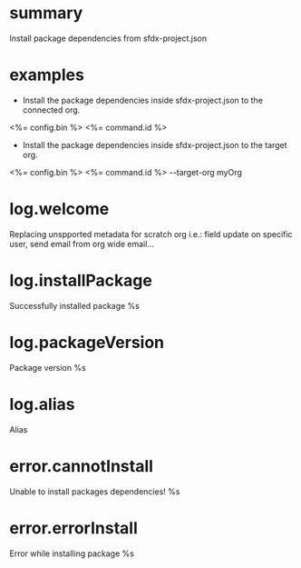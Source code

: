 # summary

Install package dependencies from sfdx-project.json

# examples

- Install the package dependencies inside sfdx-project.json to the connected org.
 
 <%= config.bin %> <%= command.id %>

- Install the package dependencies inside sfdx-project.json to the target org.
 
 <%= config.bin %> <%= command.id %> --target-org myOrg

# log.welcome

Replacing unspported metadata for scratch org i.e.: field update on specific user, send email from org wide email...

# log.installPackage

Successfully installed package %s

# log.packageVersion

Package version %s

# log.alias

Alias 

# error.cannotInstall

Unable to install packages dependencies! %s

# error.errorInstall

Error while installing package %s
